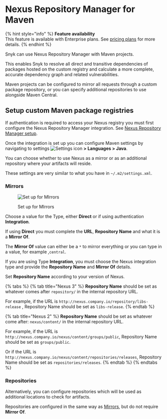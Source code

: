 # Nexus Repository Manager for Maven

{% hint style="info" %}
**Feature availability**\
This feature is available with Enterprise plans. See [pricing plans](https://snyk.io/plans/) for more details.
{% endhint %}

Snyk can use Nexus Repository Manager with Maven projects.

This enables Snyk to resolve all direct and transitive dependencies of packages hosted on the custom registry and calculate a more complete, accurate dependency graph and related vulnerabilities.

Maven projects can be configured to mirror all requests through a custom package repository, or you can specify additional repositories to use alongside Maven Central.

## **Setup custom Maven package registries**

If authentication is required to access your Nexus registry you must first configure the Nexus Repository Manager integration. See [Nexus Repository Manager setup](nexus-repo-manager-setup.md).

Once the integration is set up you can configure Maven settings by navigating to settings ![Settings icon](../../.gitbook/assets/cog\_icon.png) **> Languages > Java**.

You can choose whether to use Nexus as a mirror or as an additional repository where your artifacts will reside.

These settings are very similar to what you have in `~/.m2/settings.xml`.

### **Mirrors**

<figure><img src="../../.gitbook/assets/Screenshot 2022-07-15 at 15.10.52.png" alt="Set up for MIrrors"><figcaption><p>Set up for MIrrors</p></figcaption></figure>

Choose a value for the Type, either **Direct** or if using authentication **Integration**.

If using **Direct** you must complete the **URL**, **Repository Name** and what it is a **Mirror Of**.

The **Mirror Of** value can either be a `*` to mirror everything or you can type in a value, for example ,`central`.

If you are using Type **Integration**, you must choose the Nexus integration type and provide the **Repository Name** and **Mirror Of** details.

Set **Repository Name** according to your version of Nexus.

{% tabs %}
{% tab title="Nexus 3" %}
**Repository Name** should be set as whatever comes after `repository/` in the internal repository URL.

For example, if the URL is `http://nexus.company.io/repository/libs-release` , Repository Name should be set as `libs-release`.
{% endtab %}

{% tab title="Nexus 2" %}
**Repository Name** should be set as whatever come after: `nexus/content/` in the internal repository URL.

For example, if the URL is `http://nexus.company.io/nexus/content/groups/public`, Repository Name should be set as `groups/public`.

Or if the URL is `http://nexus.company.io/nexus/content/repositories/releases`, Repository Name should be set as `repositories/releases`.
{% endtab %}
{% endtabs %}

### **Repositories**

Alternatively, you can configure repositories which will be used as additional locations to check for artifacts.

Repositories are configured in the same way as [Mirrors](artifactory-registry-for-maven-1.md#mirrors), but do not require **Mirror Of**.
